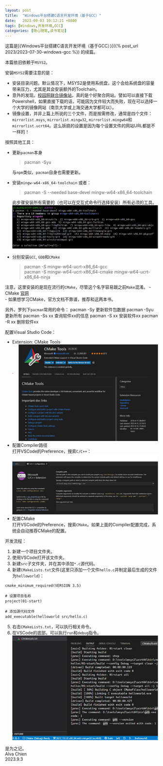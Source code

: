 ```yaml
---
layout: post
title:  "Windows平台搭建C语言开发环境（基于GCC）"
date:   2023-09-03 10:12:21 +0800
tags: [Windows,开发环境,GCC]
categories: [随心随笔,读书笔记]
---
```


这篇是[《Windows平台搭建C语言开发环境（基于GCC）》]({% post_url 2023/2023-07-30-windows-gcc %}) 的续篇。

本篇依旧依赖于`MSYS2`。

安装`MSYS2`需要注意的是：     
- 安装目录问题。默认情况下，MSYS2是使用系统盘，这个会给系统盘的容量带来压力，尤其是其会安装额外的Toolchain。    
- 意外的发现。[校园网联合镜像站](https://mirrors.cernet.edu.cn/)，真的是个好聚合网站。譬如可以直接下载Powershell，如果直接下载的话，可能因为文件较大而失败，现在可以选择一个大学的镜像网站（南京大学或上海交通大学都可以）。     
- 镜像设置，并非上篇上所说的三个文件，而是按需修改，通常是四个文件：`mirrorlist.msys`, `mirrorlist.mingw32`, `mirrorlist.mingw64`和`mirrorlist.ucrt64`。这么妖娆的设置是因为每个设置文件的网站URL都是不一样的！    

按照其他工具：    
- 更新`pacman`本身    
    > pacman -Syu    

    与`npm`类似，`pacman`自身也需要更新。

- 安装`mingw-w64-x86_64-toolchain` 或者：
    > pacman -S --needed base-devel mingw-w64-x86_64-toolchain    

    此步骤安装所有需要的（也可以在交互式命令行选择安装）所有必须的工具。    
    ![Toolchain](/assets/uploads/2023/09/2023-09-03-01.jpg)     


- 分别安装`GCC`, `GDB`和`CMake`
    > pacman -S mingw-w64-ucrt-x86_64-gcc   
    > pacman -S mingw-w64-ucrt-x86_64-cmake mingw-w64-ucrt-x86_64-ninja   

注意，这里安装的是现在流行的`CMake`，尽管这个名字容易跟之前`Make`混淆。
    - CMake [官网](https://cmake.org/)     
    - 如果想学习CMake，官方文档不靠谱，推荐[<CMake Cook Book>](https://www.bookstack.cn/read/CMake-Cookbook/README.md)和[<Modern CMake for Cpp>](https://github.com/xiaoweiChen/Modern-CMake-for-Cpp/releases)这两本书。   

另外，罗列下`pacman`常用的命令：
    pacman -Sy 更新软件包数据 
    pacman -Syu 更新所有 
    pacman -Ss xx 查询软件xx的信息 
    pacman -S xx 安装软件xx
    pacman -R xx 删除软件xx

配置Visual Studio Code：    
- Extension: CMake Tools     
    ![CMake Tools](/assets/uploads/2023/09/2023-09-03-02.jpg)     
- 配置Compiler路径    
    打开VSCode的Preference，搜索`C/C++`：    
    ![Compiler](/assets/uploads/2023/09/2023-09-03-03.jpg)     
- 配置CMake   
    打开VSCode的Preference，搜索`CMake`。如果上面的Compiler配置完成，系统会自动推荐CMake的配置。    

开发流程：
1. 新建一个项目文件夹。
2. 使用VSCode打开该文件夹。
3. 新建`src`子文件夹，并在其中添加`*.c`源代码。
4. 新建`CMakeLists.txt`文件(这里只添加一个文件`hello.c`并制定最后生成的文件为`helloworld`)：
```txt
cmake_minimum_required(VERSION 3.5)
 
# 设置项目名称
project(01-start)
 
# 添加源代码文件
add_executable(helloworld src/hello.c)
```
5. 右击`CMakeLists.txt`，可以执行相关命令。
6. 在VSCode的底部，可以执行`run`和`debug`指令。    
![Run](/assets/uploads/2023/09/2023-09-03-04.jpg)     

是为之记。   
Alva Chien    
2023.9.3   
